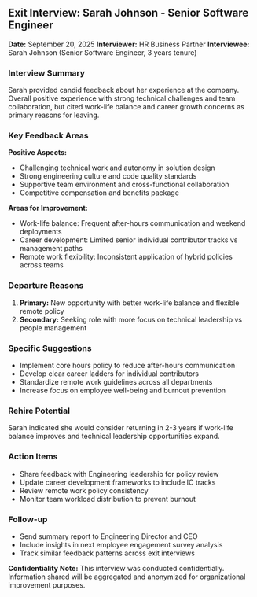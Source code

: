 ## Exit Interview: Sarah Johnson - Senior Software Engineer

**Date:** September 20, 2025
**Interviewer:** HR Business Partner
**Interviewee:** Sarah Johnson (Senior Software Engineer, 3 years tenure)

### Interview Summary
Sarah provided candid feedback about her experience at the company. Overall positive experience with strong technical challenges and team collaboration, but cited work-life balance and career growth concerns as primary reasons for leaving.

### Key Feedback Areas

**Positive Aspects:**
- Challenging technical work and autonomy in solution design
- Strong engineering culture and code quality standards
- Supportive team environment and cross-functional collaboration
- Competitive compensation and benefits package

**Areas for Improvement:**
- Work-life balance: Frequent after-hours communication and weekend deployments
- Career development: Limited senior individual contributor tracks vs management paths
- Remote work flexibility: Inconsistent application of hybrid policies across teams

### Departure Reasons
1. **Primary:** New opportunity with better work-life balance and flexible remote policy
2. **Secondary:** Seeking role with more focus on technical leadership vs people management

### Specific Suggestions
- Implement core hours policy to reduce after-hours communication
- Develop clear career ladders for individual contributors
- Standardize remote work guidelines across all departments
- Increase focus on employee well-being and burnout prevention

### Rehire Potential
Sarah indicated she would consider returning in 2-3 years if work-life balance improves and technical leadership opportunities expand.

### Action Items
- Share feedback with Engineering leadership for policy review
- Update career development frameworks to include IC tracks
- Review remote work policy consistency
- Monitor team workload distribution to prevent burnout

### Follow-up
- Send summary report to Engineering Director and CEO
- Include insights in next employee engagement survey analysis
- Track similar feedback patterns across exit interviews

**Confidentiality Note:** This interview was conducted confidentially. Information shared will be aggregated and anonymized for organizational improvement purposes.
